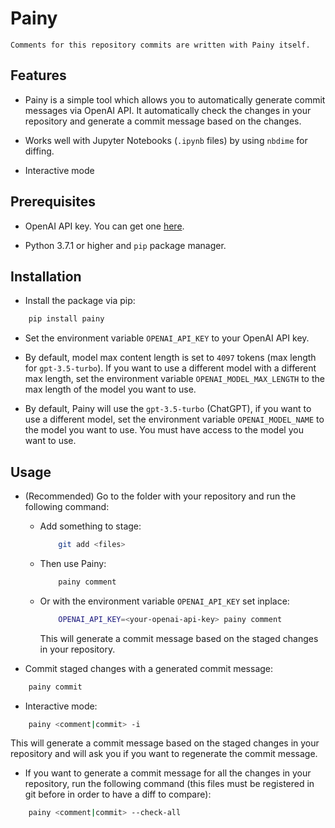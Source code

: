 # Painy

    Comments for this repository commits are written with Painy itself.

## Features

- Painy is a simple tool which allows you to automatically generate commit messages via OpenAI API. It automatically check the changes in your repository and generate a commit message based on the changes.

- Works well with Jupyter Notebooks (`.ipynb` files) by using `nbdime` for diffing.

- Interactive mode

## Prerequisites

- OpenAI API key. You can get one [here](https://platform.openai.com).

- Python 3.7.1 or higher and `pip` package manager.

## Installation

- Install the package via pip:

```bash
    pip install painy
```

- Set the environment variable `OPENAI_API_KEY` to your OpenAI API key.
- By default, model max content length is set to `4097` tokens (max length for `gpt-3.5-turbo`). If you want to use a different model with a different max length, set the environment variable `OPENAI_MODEL_MAX_LENGTH` to the max length of the model you want to use.

- By default, Painy will use the `gpt-3.5-turbo` (ChatGPT), if you want to use a different model, set the environment variable `OPENAI_MODEL_NAME` to the model you want to use. You must have access to the model you want to use.

## Usage

- (Recommended) Go to the folder with your repository and run the following command:

  - Add something to stage:

    ```bash
        git add <files>
    ```

  - Then use Painy:

    ```bash
        painy comment
    ```

  - Or with the environment variable `OPENAI_API_KEY` set inplace:

    ```bash
        OPENAI_API_KEY=<your-openai-api-key> painy comment
    ```

    This will generate a commit message based on the staged changes in your repository.

- Commit staged changes with a generated commit message:

```bash
    painy commit
```

- Interactive mode:

```bash
    painy <comment|commit> -i
```

This will generate a commit message based on the staged changes in your repository and will ask you if you want to regenerate the commit message.

- If you want to generate a commit message for all the changes in your repository, run the following command (this files must be registered in git before in order to have a diff to compare):

```bash
    painy <comment|commit> --check-all
```
